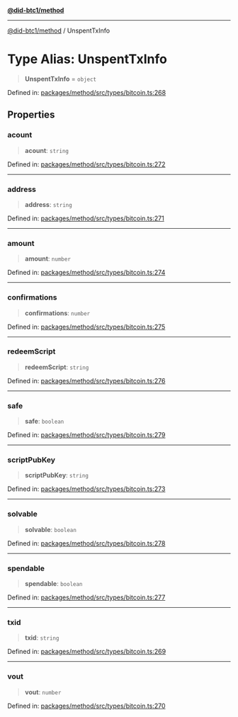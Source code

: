 [**@did-btc1/method**](../README.md)

***

[@did-btc1/method](../globals.md) / UnspentTxInfo

# Type Alias: UnspentTxInfo

> **UnspentTxInfo** = `object`

Defined in: [packages/method/src/types/bitcoin.ts:268](https://github.com/dcdpr/did-btc1-js/blob/4ab6f9915d95beed9bc633644c9db1539395f512/packages/method/src/types/bitcoin.ts#L268)

## Properties

### acount

> **acount**: `string`

Defined in: [packages/method/src/types/bitcoin.ts:272](https://github.com/dcdpr/did-btc1-js/blob/4ab6f9915d95beed9bc633644c9db1539395f512/packages/method/src/types/bitcoin.ts#L272)

***

### address

> **address**: `string`

Defined in: [packages/method/src/types/bitcoin.ts:271](https://github.com/dcdpr/did-btc1-js/blob/4ab6f9915d95beed9bc633644c9db1539395f512/packages/method/src/types/bitcoin.ts#L271)

***

### amount

> **amount**: `number`

Defined in: [packages/method/src/types/bitcoin.ts:274](https://github.com/dcdpr/did-btc1-js/blob/4ab6f9915d95beed9bc633644c9db1539395f512/packages/method/src/types/bitcoin.ts#L274)

***

### confirmations

> **confirmations**: `number`

Defined in: [packages/method/src/types/bitcoin.ts:275](https://github.com/dcdpr/did-btc1-js/blob/4ab6f9915d95beed9bc633644c9db1539395f512/packages/method/src/types/bitcoin.ts#L275)

***

### redeemScript

> **redeemScript**: `string`

Defined in: [packages/method/src/types/bitcoin.ts:276](https://github.com/dcdpr/did-btc1-js/blob/4ab6f9915d95beed9bc633644c9db1539395f512/packages/method/src/types/bitcoin.ts#L276)

***

### safe

> **safe**: `boolean`

Defined in: [packages/method/src/types/bitcoin.ts:279](https://github.com/dcdpr/did-btc1-js/blob/4ab6f9915d95beed9bc633644c9db1539395f512/packages/method/src/types/bitcoin.ts#L279)

***

### scriptPubKey

> **scriptPubKey**: `string`

Defined in: [packages/method/src/types/bitcoin.ts:273](https://github.com/dcdpr/did-btc1-js/blob/4ab6f9915d95beed9bc633644c9db1539395f512/packages/method/src/types/bitcoin.ts#L273)

***

### solvable

> **solvable**: `boolean`

Defined in: [packages/method/src/types/bitcoin.ts:278](https://github.com/dcdpr/did-btc1-js/blob/4ab6f9915d95beed9bc633644c9db1539395f512/packages/method/src/types/bitcoin.ts#L278)

***

### spendable

> **spendable**: `boolean`

Defined in: [packages/method/src/types/bitcoin.ts:277](https://github.com/dcdpr/did-btc1-js/blob/4ab6f9915d95beed9bc633644c9db1539395f512/packages/method/src/types/bitcoin.ts#L277)

***

### txid

> **txid**: `string`

Defined in: [packages/method/src/types/bitcoin.ts:269](https://github.com/dcdpr/did-btc1-js/blob/4ab6f9915d95beed9bc633644c9db1539395f512/packages/method/src/types/bitcoin.ts#L269)

***

### vout

> **vout**: `number`

Defined in: [packages/method/src/types/bitcoin.ts:270](https://github.com/dcdpr/did-btc1-js/blob/4ab6f9915d95beed9bc633644c9db1539395f512/packages/method/src/types/bitcoin.ts#L270)
